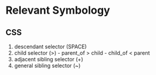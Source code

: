 # Relevant Symbology

## CSS
1.  descendant selector (SPACE)
2.  child selector (>)
        -   parent_of > child
        -   child_of < parent
2.  adjacent sibling selector (+)
3.  general sibling selector (~)